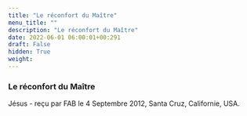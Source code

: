 ```yaml
---
title: "Le réconfort du Maître"
menu_title: ""
description: "Le réconfort du Maître"
date: 2022-06-01 06:00:01+00:291
draft: False
hidden: True
weight:
---
```

### Le réconfort du Maître

Jésus - reçu par FAB le 4 Septembre 2012, Santa Cruz, Californie, USA.



